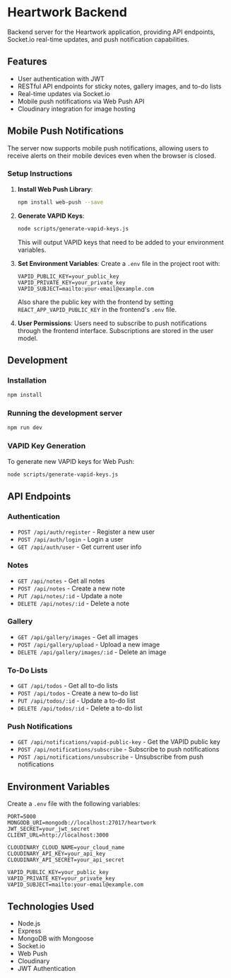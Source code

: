 # Heartwork Backend

Backend server for the Heartwork application, providing API endpoints, Socket.io real-time updates, and push notification capabilities.

## Features

- User authentication with JWT
- RESTful API endpoints for sticky notes, gallery images, and to-do lists
- Real-time updates via Socket.io
- Mobile push notifications via Web Push API
- Cloudinary integration for image hosting

## Mobile Push Notifications

The server now supports mobile push notifications, allowing users to receive alerts on their mobile devices even when the browser is closed.

### Setup Instructions

1. **Install Web Push Library**:
   ```bash
   npm install web-push --save
   ```

2. **Generate VAPID Keys**:
   ```bash
   node scripts/generate-vapid-keys.js
   ```
   This will output VAPID keys that need to be added to your environment variables.

3. **Set Environment Variables**:
   Create a `.env` file in the project root with:
   ```
   VAPID_PUBLIC_KEY=your_public_key
   VAPID_PRIVATE_KEY=your_private_key
   VAPID_SUBJECT=mailto:your-email@example.com
   ```
   Also share the public key with the frontend by setting `REACT_APP_VAPID_PUBLIC_KEY` in the frontend's `.env` file.

4. **User Permissions**:
   Users need to subscribe to push notifications through the frontend interface. Subscriptions are stored in the user model.

## Development

### Installation

```bash
npm install
```

### Running the development server

```bash
npm run dev
```

### VAPID Key Generation

To generate new VAPID keys for Web Push:

```bash
node scripts/generate-vapid-keys.js
```

## API Endpoints

### Authentication
- `POST /api/auth/register` - Register a new user
- `POST /api/auth/login` - Login a user
- `GET /api/auth/user` - Get current user info

### Notes
- `GET /api/notes` - Get all notes
- `POST /api/notes` - Create a new note
- `PUT /api/notes/:id` - Update a note
- `DELETE /api/notes/:id` - Delete a note

### Gallery
- `GET /api/gallery/images` - Get all images
- `POST /api/gallery/upload` - Upload a new image
- `DELETE /api/gallery/images/:id` - Delete an image

### To-Do Lists
- `GET /api/todos` - Get all to-do lists
- `POST /api/todos` - Create a new to-do list
- `PUT /api/todos/:id` - Update a to-do list
- `DELETE /api/todos/:id` - Delete a to-do list

### Push Notifications
- `GET /api/notifications/vapid-public-key` - Get the VAPID public key
- `POST /api/notifications/subscribe` - Subscribe to push notifications
- `POST /api/notifications/unsubscribe` - Unsubscribe from push notifications

## Environment Variables

Create a `.env` file with the following variables:

```
PORT=5000
MONGODB_URI=mongodb://localhost:27017/heartwork
JWT_SECRET=your_jwt_secret
CLIENT_URL=http://localhost:3000

CLOUDINARY_CLOUD_NAME=your_cloud_name
CLOUDINARY_API_KEY=your_api_key
CLOUDINARY_API_SECRET=your_api_secret

VAPID_PUBLIC_KEY=your_public_key
VAPID_PRIVATE_KEY=your_private_key
VAPID_SUBJECT=mailto:your-email@example.com
```

## Technologies Used

- Node.js
- Express
- MongoDB with Mongoose
- Socket.io
- Web Push
- Cloudinary
- JWT Authentication 